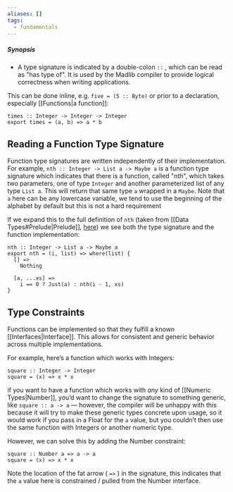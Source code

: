 ```yaml
---
aliases: []
tags:
  - fundamentals
---
```

##### Synopsis
- A type signature is indicated by a double-colon `::` , which can be read as "has type of". It is used by the Madlib compiler to provide logical correctness when writing applications.

This can be done inline, e.g. <code>five = (5 :: Byte)</code> or prior to a declaration, especially [[Functions|a function]]:
```
times :: Integer -> Integer -> Integer
export times = (a, b) => a * b 
```

## Reading a Function Type Signature

Function type signatures are written independently of their implementation.
For example, `nth :: Integer -> List a -> Maybe a` is a function type signature which indicates that there is a function, called "nth", which takes two parameters, one of type `Integer` and another parameterized list of any type `List a`. This will return that same type `a` wrapped in a `Maybe`. Note that `a` here can be any lowercase variable, we tend to use the beginning of the alphabet by default but this is not a hard requirement 

If we expand this to the full definition of `nth` (taken from [[Data Types#Prelude|Prelude]], [here](https://github.com/madlib-lang/madlib/blob/7b9f98c09c70a03a036b900bc7f08e9eb2302f12/prelude/__internal__/List.mad#L372-L387)) we see both the type signature and the function implementation:
```
nth :: Integer -> List a -> Maybe a
export nth = (i, list) => where(list) {
  [] =>
    Nothing

  [a, ...xs] =>
    i == 0 ? Just(a) : nth(i - 1, xs)
}
```

## Type Constraints
Functions can be implemented so that they fulfill a known [[Interfaces|Interface]]. This allows for consistent and generic behavior across multiple implementations. 

For example, here’s a function which works with Integers:

```mad
square :: Integer -> Integer
square = (x) => x * x
```

if you want to have a function which works with _any_ kind of [[Numeric Types|Number]], you’d want to change the signature to something generic, like `square :: a -> a`  — however, the compiler will be unhappy with this because it will try to make these generic types concrete upon usage, so it would work if you pass in a Float for the `a` value, but you couldn’t then use the same function with Integers or another numeric type.

However, we can solve this by adding the Number constraint:

```mad
square :: Number a => a -> a
square = (x) => x * x
```

Note the location of the fat arrow ( <code>=></code> ) in the signature, this indicates that the `a` value here is constrained / pulled from the Number interface.